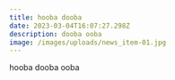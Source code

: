 ```yaml
---
title: hooba dooba
date: 2023-03-04T16:07:27.298Z
description: dooba ooba
image: /images/uploads/news_item-01.jpg
---
```

hooba dooba ooba